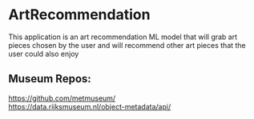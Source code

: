 # ArtRecommendation
This application is an art recommendation ML model that will grab art pieces chosen by the user and will recommend other art pieces that the user could also enjoy

## Museum Repos:
  https://github.com/metmuseum/ <br />
  https://data.rijksmuseum.nl/object-metadata/api/
